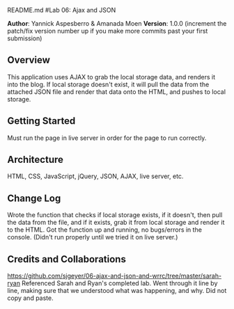 README.md
#Lab 06: Ajax and JSON

**Author**: Yannick Aspesberro & Amanada Moen
**Version**: 1.0.0 (increment the patch/fix version number up if you make more commits past your first submission)

## Overview
This application uses AJAX to grab the local storage data, and renders it into the blog.  If local storage doesn't exist, it will pull the data from the attached JSON file and render that data onto the HTML, and pushes to local storage.

## Getting Started
Must run the page in live server in order for the page to run correctly.

## Architecture
HTML, CSS, JavaScript, jQuery, JSON, AJAX, live server, etc.

## Change Log
Wrote the function that checks if local storage exists, if it doesn't, then pull the data from the file, and if it exists, grab it from local storage and render it to the HTML.
Got the function up and running, no bugs/errors in the console. (Didn't run properly until we tried it on live server.)


## Credits and Collaborations
https://github.com/sjgeyer/06-ajax-and-json-and-wrrc/tree/master/sarah-ryan Referenced Sarah and Ryan's completed lab.  Went through it line by line, making sure that we understood what was happening, and why.  Did not copy and paste.